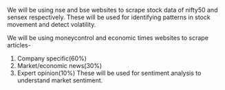 We will be using nse and bse websites to scrape stock data of nifty50 and sensex respectively.
These will be used for identifying patterns in stock movement and detect volatility.

We will be using moneycontrol and economic times websites to scrape articles-

1. Company specific(60%)
2. Market/economic news(30%)
3. Expert opinion(10%)
   These will be used for sentiment analysis to understand market sentiment.
